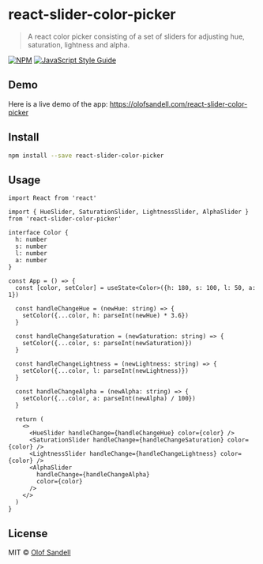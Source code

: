# react-slider-color-picker

> A react color picker consisting of a set of sliders for adjusting hue, saturation, lightness and alpha.

[![NPM](https://img.shields.io/npm/v/react-slider-color-picker.svg)](https://www.npmjs.com/package/react-slider-color-picker) [![JavaScript Style Guide](https://img.shields.io/badge/code_style-standard-brightgreen.svg)](https://standardjs.com)



## Demo

Here is a live demo of the app: https://olofsandell.com/react-slider-color-picker

## Install

```bash
npm install --save react-slider-color-picker
```

## Usage

```tsx
import React from 'react'

import { HueSlider, SaturationSlider, LightnessSlider, AlphaSlider } from 'react-slider-color-picker'

interface Color {
  h: number
  s: number
  l: number
  a: number
}

const App = () => {
  const [color, setColor] = useState<Color>({h: 180, s: 100, l: 50, a: 1})

  const handleChangeHue = (newHue: string) => {
    setColor({...color, h: parseInt(newHue) * 3.6})
  }

  const handleChangeSaturation = (newSaturation: string) => {
    setColor({...color, s: parseInt(newSaturation)})
  }

  const handleChangeLightness = (newLightness: string) => {
    setColor({...color, l: parseInt(newLightness)})
  }
  
  const handleChangeAlpha = (newAlpha: string) => {
    setColor({...color, a: parseInt(newAlpha) / 100})
  }

  return (
    <>
      <HueSlider handleChange={handleChangeHue} color={color} />
      <SaturationSlider handleChange={handleChangeSaturation} color={color} />
      <LightnessSlider handleChange={handleChangeLightness} color={color} />
      <AlphaSlider
        handleChange={handleChangeAlpha}
        color={color}
      />
    </>
  )
}
```

## License

MIT © [Olof Sandell](https://github.com/osandell)
